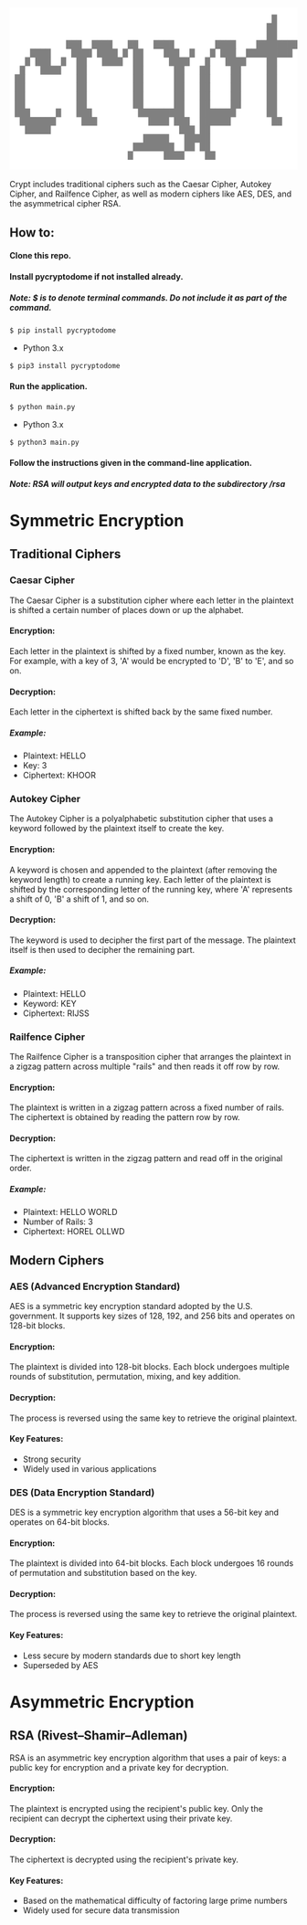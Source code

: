 ![crypt](./crypt.png)

Crypt includes traditional ciphers such as the Caesar Cipher, Autokey Cipher, and Railfence Cipher, as well as modern ciphers like AES, DES, and the asymmetrical cipher RSA.

## How to:

#### Clone this repo.

#### Install pycryptodome if not installed already.

##### Note: $ is to denote terminal commands. Do not include it as part of the command.

```sh
$ pip install pycryptodome
```

- Python 3.x

```sh
$ pip3 install pycryptodome
```

#### Run the application.

```sh
$ python main.py
```

- Python 3.x

```sh
$ python3 main.py
```

#### Follow the instructions given in the command-line application.

##### Note: RSA will output keys and encrypted data to the subdirectory /rsa

# Symmetric Encryption

## Traditional Ciphers

### Caesar Cipher

The Caesar Cipher is a substitution cipher where each letter in the plaintext is shifted a certain number of places down or up the alphabet.

#### Encryption:

Each letter in the plaintext is shifted by a fixed number, known as the key. For example, with a key of 3, 'A' would be encrypted to 'D', 'B' to 'E', and so on.

#### Decryption:

Each letter in the ciphertext is shifted back by the same fixed number.

##### Example:

- Plaintext: HELLO
- Key: 3
- Ciphertext: KHOOR

### Autokey Cipher

The Autokey Cipher is a polyalphabetic substitution cipher that uses a keyword followed by the plaintext itself to create the key.

#### Encryption:

A keyword is chosen and appended to the plaintext (after removing the keyword length) to create a running key. Each letter of the plaintext is shifted by the corresponding letter of the running key, where 'A' represents a shift of 0, 'B' a shift of 1, and so on.

#### Decryption:

The keyword is used to decipher the first part of the message. The plaintext itself is then used to decipher the remaining part.

##### Example:

- Plaintext: HELLO
- Keyword: KEY
- Ciphertext: RIJSS

### Railfence Cipher

The Railfence Cipher is a transposition cipher that arranges the plaintext in a zigzag pattern across multiple "rails" and then reads it off row by row.

#### Encryption:

The plaintext is written in a zigzag pattern across a fixed number of rails. The ciphertext is obtained by reading the pattern row by row.

#### Decryption:

The ciphertext is written in the zigzag pattern and read off in the original order.

##### Example:

- Plaintext: HELLO WORLD
- Number of Rails: 3
- Ciphertext: HOREL OLLWD

## Modern Ciphers

### AES (Advanced Encryption Standard)

AES is a symmetric key encryption standard adopted by the U.S. government. It supports key sizes of 128, 192, and 256 bits and operates on 128-bit blocks.

#### Encryption:

The plaintext is divided into 128-bit blocks. Each block undergoes multiple rounds of substitution, permutation, mixing, and key addition.

#### Decryption:

The process is reversed using the same key to retrieve the original plaintext.

#### Key Features:

- Strong security
- Widely used in various applications

### DES (Data Encryption Standard)

DES is a symmetric key encryption algorithm that uses a 56-bit key and operates on 64-bit blocks.

#### Encryption:

The plaintext is divided into 64-bit blocks. Each block undergoes 16 rounds of permutation and substitution based on the key.

#### Decryption:

The process is reversed using the same key to retrieve the original plaintext.

#### Key Features:

- Less secure by modern standards due to short key length
- Superseded by AES

# Asymmetric Encryption

## RSA (Rivest–Shamir–Adleman)

RSA is an asymmetric key encryption algorithm that uses a pair of keys: a public key for encryption and a private key for decryption.

#### Encryption:

The plaintext is encrypted using the recipient's public key. Only the recipient can decrypt the ciphertext using their private key.

#### Decryption:

The ciphertext is decrypted using the recipient's private key.

#### Key Features:

- Based on the mathematical difficulty of factoring large prime numbers
- Widely used for secure data transmission
